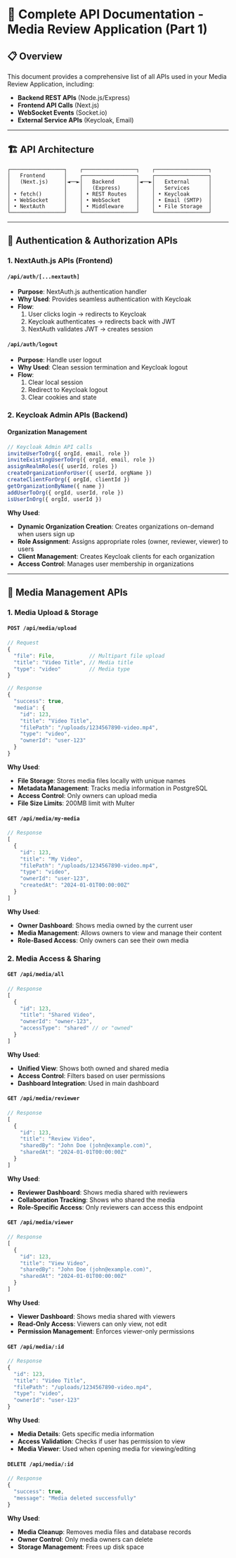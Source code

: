 # 🔌 Complete API Documentation - Media Review Application (Part 1)

## 📋 Overview

This document provides a comprehensive list of all APIs used in your Media Review Application, including:
- **Backend REST APIs** (Node.js/Express)
- **Frontend API Calls** (Next.js)
- **WebSocket Events** (Socket.io)
- **External Service APIs** (Keycloak, Email)

---

## 🏗️ API Architecture

```
┌─────────────────┐    ┌─────────────────┐    ┌─────────────────┐
│   Frontend      │    ┌─────────────────┐    ┌─────────────────┐
│   (Next.js)     │◄──►│   Backend       │◄──►│   External      │
│                 │    │   (Express)     │    │   Services      │
│ • fetch()       │    │ • REST Routes   │    │ • Keycloak      │
│ • WebSocket     │    │ • WebSocket     │    │ • Email (SMTP)  │
│ • NextAuth      │    │ • Middleware    │    │ • File Storage  │
└─────────────────┘    └─────────────────┘    └─────────────────┘
```

---

## 🔐 Authentication & Authorization APIs

### 1. NextAuth.js APIs (Frontend)

#### **`/api/auth/[...nextauth]`**
- **Purpose**: NextAuth.js authentication handler
- **Why Used**: Provides seamless authentication with Keycloak
- **Flow**: 
  1. User clicks login → redirects to Keycloak
  2. Keycloak authenticates → redirects back with JWT
  3. NextAuth validates JWT → creates session

#### **`/api/auth/logout`**
- **Purpose**: Handle user logout
- **Why Used**: Clean session termination and Keycloak logout
- **Flow**:
  1. Clear local session
  2. Redirect to Keycloak logout
  3. Clear cookies and state

### 2. Keycloak Admin APIs (Backend)

#### **Organization Management**
```javascript
// Keycloak Admin API calls
inviteUserToOrg({ orgId, email, role })
inviteExistingUserToOrg({ orgId, email, role })
assignRealmRoles({ userId, roles })
createOrganizationForUser({ userId, orgName })
createClientForOrg({ orgId, clientId })
getOrganizationByName({ name })
addUserToOrg({ orgId, userId, role })
isUserInOrg({ orgId, userId })
```

**Why Used**: 
- **Dynamic Organization Creation**: Creates organizations on-demand when users sign up
- **Role Assignment**: Assigns appropriate roles (owner, reviewer, viewer) to users
- **Client Management**: Creates Keycloak clients for each organization
- **Access Control**: Manages user membership in organizations

---

## 📁 Media Management APIs

### 1. Media Upload & Storage

#### **`POST /api/media/upload`**
```javascript
// Request
{
  "file": File,           // Multipart file upload
  "title": "Video Title", // Media title
  "type": "video"         // Media type
}

// Response
{
  "success": true,
  "media": {
    "id": 123,
    "title": "Video Title",
    "filePath": "/uploads/1234567890-video.mp4",
    "type": "video",
    "ownerId": "user-123"
  }
}
```

**Why Used**:
- **File Storage**: Stores media files locally with unique names
- **Metadata Management**: Tracks media information in PostgreSQL
- **Access Control**: Only owners can upload media
- **File Size Limits**: 200MB limit with Multer

#### **`GET /api/media/my-media`**
```javascript
// Response
[
  {
    "id": 123,
    "title": "My Video",
    "filePath": "/uploads/1234567890-video.mp4",
    "type": "video",
    "ownerId": "user-123",
    "createdAt": "2024-01-01T00:00:00Z"
  }
]
```

**Why Used**:
- **Owner Dashboard**: Shows media owned by the current user
- **Media Management**: Allows owners to view and manage their content
- **Role-Based Access**: Only owners can see their own media

### 2. Media Access & Sharing

#### **`GET /api/media/all`**
```javascript
// Response
[
  {
    "id": 123,
    "title": "Shared Video",
    "ownerId": "owner-123",
    "accessType": "shared" // or "owned"
  }
]
```

**Why Used**:
- **Unified View**: Shows both owned and shared media
- **Access Control**: Filters based on user permissions
- **Dashboard Integration**: Used in main dashboard

#### **`GET /api/media/reviewer`**
```javascript
// Response
[
  {
    "id": 123,
    "title": "Review Video",
    "sharedBy": "John Doe (john@example.com)",
    "sharedAt": "2024-01-01T00:00:00Z"
  }
]
```

**Why Used**:
- **Reviewer Dashboard**: Shows media shared with reviewers
- **Collaboration Tracking**: Shows who shared the media
- **Role-Specific Access**: Only reviewers can access this endpoint

#### **`GET /api/media/viewer`**
```javascript
// Response
[
  {
    "id": 123,
    "title": "View Video",
    "sharedBy": "John Doe (john@example.com)",
    "sharedAt": "2024-01-01T00:00:00Z"
  }
]
```

**Why Used**:
- **Viewer Dashboard**: Shows media shared with viewers
- **Read-Only Access**: Viewers can only view, not edit
- **Permission Management**: Enforces viewer-only permissions

#### **`GET /api/media/:id`**
```javascript
// Response
{
  "id": 123,
  "title": "Video Title",
  "filePath": "/uploads/1234567890-video.mp4",
  "type": "video",
  "ownerId": "user-123"
}
```

**Why Used**:
- **Media Details**: Gets specific media information
- **Access Validation**: Checks if user has permission to view
- **Media Viewer**: Used when opening media for viewing/editing

#### **`DELETE /api/media/:id`**
```javascript
// Response
{
  "success": true,
  "message": "Media deleted successfully"
}
```

**Why Used**:
- **Media Cleanup**: Removes media files and database records
- **Owner Control**: Only media owners can delete
- **Storage Management**: Frees up disk space
